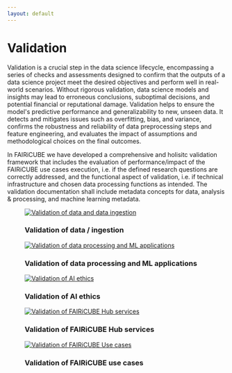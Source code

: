 ```yaml
---
layout: default
---
```


<h1 class="cards-page-title">Validation</h1>

<div class="paragraph">
<p>
    Validation is a crucial step in the data science lifecycle, encompassing a series of checks and assessments designed to confirm that the outputs of a data science project meet the desired objectives and perform well in real-world scenarios. Without rigorous validation, data science models and insights may lead to erroneous conclusions, suboptimal decisions, and potential financial or reputational damage. Validation helps to ensure the model's predictive performance and generalizability to new, unseen data. It detects and mitigates issues such as overfitting, bias, and variance, confirms the robustness and reliability of data preprocessing steps and feature engineering, and evaluates the impact of assumptions and methodological choices on the final outcomes.
</p>
<p>
    In FAIRiCUBE we have developed a comprehensive and holisitc validation framework that includes the evaluation of performance/impact of the FAIRiCUBE use cases execution, i.e. if the defined research questions are correctly addressed, and the functional aspect of validation, i.e. if technical infrastructure and chosen data processing functions as intended. The validation documentation shall include metadata concepts for data, analysis & processing, and machine learning metadata.
</p>
</div>

<div class="cards-paragraph">
    <div class="portfolio e-shop">
            <div class="row">
                <div class="col-xs-12 products-carousel">
                    <div class="gallery portfolio-grid portfolio-animation-std products-carousel-itself">
                        <div class="gallery-cell col-xs-12 col-sm-6 col-md-3 col-lg-3">
                            <figure class="gallery-item shop-item card-item">
                                <a href="{{ "/validation-data-ingestion.html" | relative_url }}">
                                    <img src="{{ "images/validation-data-ingestion-card.jpeg" | relative_url }}" alt="Validation of data and data ingestion"/>
                                </a>
                                <h3>Validation of data / ingestion</h3>
                            </figure>
                        </div>
                        <div class="gallery-cell col-xs-12 col-sm-6 col-md-3 col-lg-3">
                            <figure class="gallery-item shop-item card-item">
                                <a href="validation-data-processing.html">
                                    <img src="{{ "images/validation-data-processing-card.jpeg" | relative_url }}" alt="Validation of data processing and ML applications">
                                </a>
                                <h3>Validation of data processing and ML applications</h3>
                            </figure>
                        </div>
                        <div class="gallery-cell col-xs-12 col-sm-6 col-md-3 col-lg-3">
                            <figure class="gallery-item shop-item card-item">
                                <a href="validation-ai-ethics.html">
                                    <img src="{{ "images/validation-ai-ethics-card.jpeg" | relative_url }}" alt="Validation of AI ethics">
                                </a>
                                <h3>Validation of AI ethics</h3>
                            </figure>
                        </div>
                        <div class="gallery-cell col-xs-12 col-sm-6 col-md-3 col-lg-3">
                            <figure class="gallery-item shop-item card-item">
                                <a href="validation-hub-services.html">
                                    <img src="{{ "images/validation-data-services-card.jpeg" | relative_url }}" alt="Validation of FAIRiCUBE Hub services">
                                </a>
                                <h3>Validation of FAIRiCUBE Hub services</h3>
                            </figure>
                        </div>
			<div class="gallery-cell col-xs-12 col-sm-6 col-md-3 col-lg-3">
                            <figure class="gallery-item shop-item card-item">
                                <a href="validation-use-cases.html">
                                    <img src="{{ "images/validation-use-cases.jpg" | relative_url }}" alt="Validation of FAIRiCUBE Use cases">
                                </a>
                                <h3>Validation of FAIRiCUBE use cases </h3>
                            </figure>
                        </div>
                    </div>
                </div>
            </div>
    </div>
</div>
